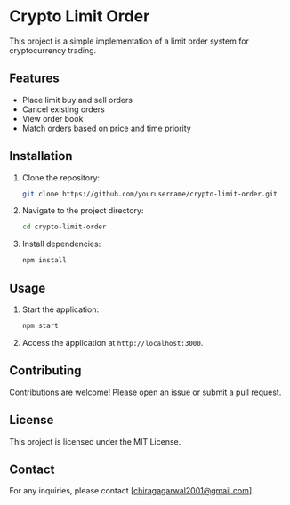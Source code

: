 # Crypto Limit Order

This project is a simple implementation of a limit order system for cryptocurrency trading.

## Features

- Place limit buy and sell orders
- Cancel existing orders
- View order book
- Match orders based on price and time priority

## Installation

1. Clone the repository:
    ```sh
    git clone https://github.com/yourusername/crypto-limit-order.git
    ```
2. Navigate to the project directory:
    ```sh
    cd crypto-limit-order
    ```
3. Install dependencies:
    ```sh
    npm install
    ```

## Usage

1. Start the application:
    ```sh
    npm start
    ```
2. Access the application at `http://localhost:3000`.

## Contributing

Contributions are welcome! Please open an issue or submit a pull request.

## License

This project is licensed under the MIT License.

## Contact

For any inquiries, please contact [chiragagarwal2001@gmail.com].
